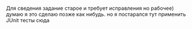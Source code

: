 Для сведения задание старое и требует исправления но рабочее)
думаю я это сделаю позже как нибудь. 
но я постарался тут применить JUnit тесты сюда